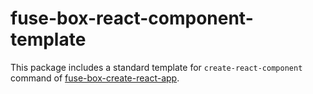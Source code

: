 # fuse-box-react-component-template

This package includes a standard template for `create-react-component` command of [fuse-box-create-react-app](https://github.org/offgridnetworks/fuse-box-create-react-app).
